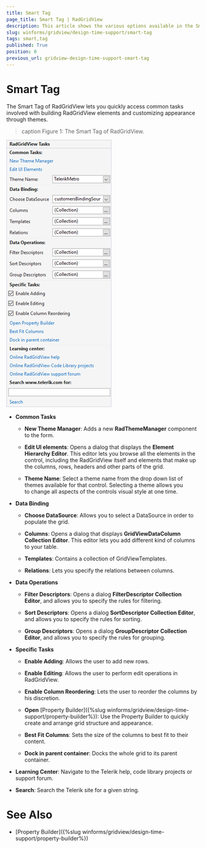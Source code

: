 ```yaml
---
title: Smart Tag
page_title: Smart Tag | RadGridView
description: This article shows the various options available in the Smart Tag of RadGridView.
slug: winforms/gridview/design-time-support/smart-tag
tags: smart,tag
published: True
position: 0
previous_url: gridview-design-time-support-smart-tag
---
```


# Smart Tag

The Smart Tag of RadGridView lets you quickly access common tasks involved with building RadGridView elements and customizing appearance through themes.

>caption Figure 1: The Smart Tag of RadGridView.

![gridview-design-time-support-smart-tag 001](images/gridview-design-time-support-smart-tag001.png)

* __Common Tasks__
    
    - __New Theme Manager__: Adds a new __RadThemeManager__ component to the form.

    - __Edit UI elements__: Opens a dialog that displays the __Element Hierarchy Editor__. This editor lets you browse all the elements in the control, including the RadGridView itself and elements that make up the columns, rows, headers and other parts of the grid. 

    - __Theme Name__: Select a theme name from the drop down list of themes available for that control. Selecting a theme allows you to change all aspects of the controls visual style at one time. 

* __Data Binding__

    - __Choose DataSource__: Allows you to select a DataSource in order to populate the grid.

    - __Columns__: Opens a dialog that displays __GridViewDataColumn Collection Editor__. This editor lets you add different kind of columns to your table.

    - __Templates__: Contains a collection of GridViewTemplates.

    - __Relations__: Lets you specify the relations between columns. 


* __Data Operations__

    - __Filter Descriptors__: Opens a dialog __FilterDescriptor Collection Editor__, and allows you to specify the rules for filtering.

    - __Sort Descriptors__: Opens a dialog __SortDescriptor Collection Editor__, and allows you to specify the rules for sorting.

    - __Group Descriptors__: Opens a dialog __GroupDescriptor Collection Editor__, and allows you to specify the rules for grouping.

* __Specific Tasks__

    - __Enable Adding__: Allows the user to add new rows.

    - __Enable Editing__: Allows the user to perform edit operations in RadGridView.

    - __Enable Column Reordering__: Lets the user to reorder the columns by his discretion.

    - __Open__ [Property Builder]({%slug winforms/gridview/design-time-support/property-builder%}): Use the Property Builder to quickly create and arrange grid structure and appearance.

    - __Best Fit Columns__: Sets the size of the columns to best fit to their content.

    - __Dock in parent container__: Docks the whole grid to its parent container.

* __Learning Center__: Navigate to the Telerik help, code library projects or support forum.

* __Search__: Search the Telerik site for a given string. 



# See Also
* [Property Builder]({%slug winforms/gridview/design-time-support/property-builder%})

